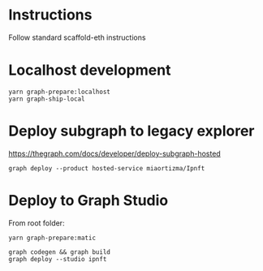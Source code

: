 # Instructions

Follow standard scaffold-eth instructions

# Localhost development

```
yarn graph-prepare:localhost
yarn graph-ship-local
```

# Deploy subgraph to legacy explorer

https://thegraph.com/docs/developer/deploy-subgraph-hosted

```
graph deploy --product hosted-service miaortizma/Ipnft
```

# Deploy to Graph Studio

From root folder:

```
yarn graph-prepare:matic
```

```
graph codegen && graph build
graph deploy --studio ipnft
```
